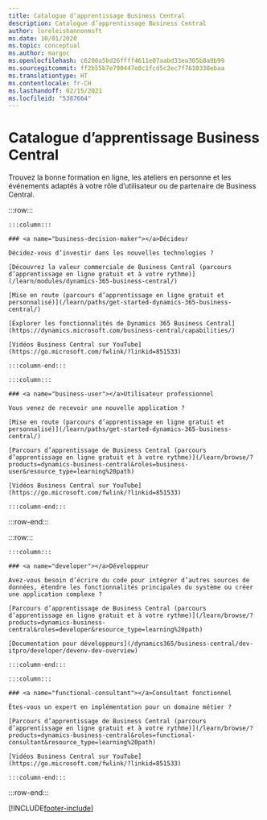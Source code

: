 ```yaml
---
title: Catalogue d’apprentissage Business Central
description: Catalogue d’apprentissage Business Central
author: loreleishannonmsft
ms.date: 10/01/2020
ms.topic: conceptual
ms.author: margoc
ms.openlocfilehash: c6200a5bd26ffff4611e07aabd33ea305b8a9b99
ms.sourcegitcommit: ff2b55b7e790447e0c1fcd5c2ec7f7610338ebaa
ms.translationtype: HT
ms.contentlocale: fr-CH
ms.lasthandoff: 02/15/2021
ms.locfileid: "5387664"
---
```

# <a name="business-central-learning-catalog"></a>Catalogue d’apprentissage Business Central

Trouvez la bonne formation en ligne, les ateliers en personne et les événements adaptés à votre rôle d’utilisateur ou de partenaire de Business Central.

:::row:::

    :::column:::

    ### <a name="business-decision-maker"></a>Décideur

    Décidez-vous d’investir dans les nouvelles technologies ? 

    [Découvrez la valeur commerciale de Business Central (parcours d’apprentissage en ligne gratuit et à votre rythme)](/learn/modules/dynamics-365-business-central/)

    [Mise en route (parcours d’apprentissage en ligne gratuit et personnalisé)](/learn/paths/get-started-dynamics-365-business-central/)

    [Explorer les fonctionnalités de Dynamics 365 Business Central](https://dynamics.microsoft.com/business-central/capabilities/)

    [Vidéos Business Central sur YouTube](https://go.microsoft.com/fwlink/?linkid=851533)

    :::column-end:::

    :::column:::

    ### <a name="business-user"></a>Utilisateur professionnel

    Vous venez de recevoir une nouvelle application ? 

    [Mise en route (parcours d’apprentissage en ligne gratuit et personnalisé)](/learn/paths/get-started-dynamics-365-business-central/)

    [Parcours d’apprentissage de Business Central (parcours d’apprentissage en ligne gratuit et à votre rythme)](/learn/browse/?products=dynamics-business-central&roles=business-user&resource_type=learning%20path)

    [Vidéos Business Central sur YouTube](https://go.microsoft.com/fwlink/?linkid=851533)

    :::column-end:::

:::row-end:::

:::row:::

    :::column:::

    ### <a name="developer"></a>Développeur

    Avez-vous besoin d’écrire du code pour intégrer d’autres sources de données, étendre les fonctionnalités principales du système ou créer une application complexe ?

    [Parcours d’apprentissage de Business Central (parcours d’apprentissage en ligne gratuit et à votre rythme)](/learn/browse/?products=dynamics-business-central&roles=developer&resource_type=learning%20path)

    [Documentation pour développeurs](/dynamics365/business-central/dev-itpro/developer/devenv-dev-overview)

    :::column-end:::

    :::column:::

    ### <a name="functional-consultant"></a>Consultant fonctionnel
    
    Êtes-vous un expert en implémentation pour un domaine métier ? 

    [Parcours d’apprentissage de Business Central (parcours d’apprentissage en ligne gratuit et à votre rythme)](/learn/browse/?products=dynamics-business-central&roles=functional-consultant&resource_type=learning%20path)

    [Vidéos Business Central sur YouTube](https://go.microsoft.com/fwlink/?linkid=851533)

    :::column-end:::

:::row-end:::


[!INCLUDE[footer-include](../includes/footer-banner.md)]